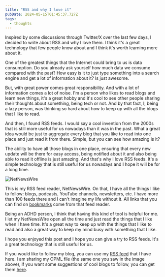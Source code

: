 ```yaml
---
title: "RSS and why I love it"
pubDate: 2024-05-15T01:45:37.727Z
tags:
  - thoughts
---
```


Inspired by some discussions through Twitter/X over the last few days, I decided to write
about RSS and why I love them. I think it's a great technology that few people know
about and I think it's worth learning more about it.

One of the greatest things that the Internet could bring to us is data consumption.
Do you already ask yourself how much data we consume compared with the past?
How easy is it to just type something into a search engine and get a lot of information about it?
Is just awesome.

But, with great power comes great responsibility. And with a lot of information comes a lot of noise.
I'm a person who likes to read blogs and learn new things, it's a great hobby and it's cool
to see other people sharing their thoughts about something, being tech or not. And by that fact, I,
being a lazy person, was thinking so hard about how to keep up with all the blogs that I like to read.

And then, I found RSS feeds. I would say a cool invention from the 2000s that is still more useful for us
nowadays than it was in the past. What a great idea would be just to aggregate every blog that you like to read
into one place and just read it from there. Simple, but you can see how amazing is it?

The ability to have all those blogs in one place, ensuring that every new update will be there for
easy access, being notified about it and also being able to read it offline is just amazing. And that's why
I love RSS feeds. It's a simple technology that is still useful for us nowadays and I hope it will be for a long time.

![NetNewsWire](/assets/rss-feeds.png)

This is my RSS feed reader, NetNewsWire. On that, I have all the things I like to follow: blogs, podcasts, YouTube channels,
newsletters, etc. I have more than 100 feeds there and I can't imagine my life without it. All links that you can find
on [bookmarks](/bookmarks) come from that feed reader.

Being an ADHD person, I think that having this kind of tool is helpful for me. I let my NetNewsWire open all the time
and just read the things that I like when I have time. It's a great way to keep up with the things that I like to read and
also a great way to keep my mind busy with something that I like.

I hope you enjoyed this post and I hope you can give a try to RSS feeds. It's a great technology that is still useful for us.

If you would like to follow my blog, you can use my [RSS feed](/rss.xml) that I have here.
I am sharing my OPML file (the same one you saw in the image above), if you want some
suggestions of cool blogs to follow, you can get them [here](https://gist.github.com/noghartt/53e05e6bccb41e9fd69e24fa36ec65ce).
